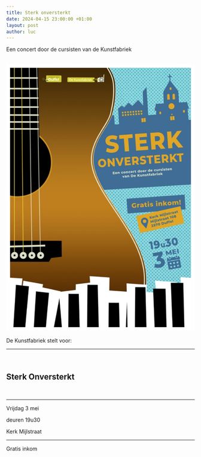 ```yaml
---
title: Sterk onversterkt
date: 2024-04-15 23:00:00 +01:00
layout: post
author: luc
---
```


<p>Een concert door de cursisten van de Kunstfabriek</p>

<br>

<div>
  <div class="optreden">
    <div class="optreden__img">
      <img src="/assets/img/sterk-onversterkt.jpg" alt="">
    </div>
    <div class="optreden__content">
      <p>De Kunstfabriek stelt voor:</p>
      <hr>
      <br>
      <h2>Sterk Onversterkt</h2>
      <br>
      <hr>
      <p>Vrijdag 3 mei</p>
      <p>deuren 19u30</p>
      <p>Kerk Mijlstraat</p>
      <hr>
      <p>Gratis inkom</p>
    </div>
  </div>
</div>
